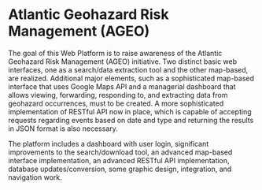 <h1> Atlantic Geohazard Risk Management (AGEO) </h1>

The goal of this Web Platform is to raise awareness of the Atlantic Geohazard Risk Management
(AGEO) initiative. Two distinct basic web interfaces, one as a search/data extraction tool and the
other map-based, are realized. Additional major elements, such as a sophisticated map-based
interface that uses Google Maps API and a managerial dashboard that allows viewing, forwarding,
responding to, and extracting data from geohazard occurrences, must to be created. A more
sophisticated implementation of RESTful API now in place, which is capable of accepting requests
regarding events based on date and type and returning the results in JSON format is also necessary.


The platform includes a dashboard with user login, significant
improvements to the search/download tool, an advanced map-based interface implementation, an
advanced RESTful API implementation, database updates/conversion, some graphic design,
integration, and navigation work.